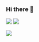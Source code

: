 ### Hi there 👋

<img src="https://img.shields.io/badge/java-green?style=for-the-badge&logoColor=232F3E"/>  <img src="https://img.shields.io/badge/amazonaws-black?style=for-the-badge&logo=amazonaws&logoColor=white"/>

<img src="https://img.shields.io/badge/Python-3776AB?style=for-the-badge&logo=python&logoColor=3776AB"/>



<!--
**ARProxy/ARProxy** is a ✨ _special_ ✨ repository because its `README.md` (this file) appears on your GitHub profile.

Here are some ideas to get you started:

- 🔭 I’m currently working on ...
- 🌱 I’m currently learning ...
- 👯 I’m looking to collaborate on ...
- 🤔 I’m looking for help with ...
- 💬 Ask me about ...
- 📫 How to reach me: ...
- 😄 Pronouns: ...
- ⚡ Fun fact: ...
-->
